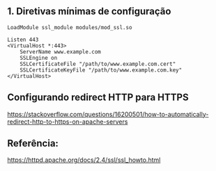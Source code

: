 
## 1. Diretivas mínimas de configuração

```
LoadModule ssl_module modules/mod_ssl.so

Listen 443
<VirtualHost *:443>
    ServerName www.example.com
    SSLEngine on
    SSLCertificateFile "/path/to/www.example.com.cert"
    SSLCertificateKeyFile "/path/to/www.example.com.key"
</VirtualHost>
```


## Configurando redirect HTTP para HTTPS

https://stackoverflow.com/questions/16200501/how-to-automatically-redirect-http-to-https-on-apache-servers


## Referência: 

https://httpd.apache.org/docs/2.4/ssl/ssl_howto.html


